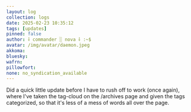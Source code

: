 ```yaml
---
layout: log
collection: logs
date: 2025-02-23 10:35:12
tags: [updates]
pinned: false
author: ⸸ commander ░ nova ⸸ :~$
avatar: /img/avatar/daemon.jpeg
akkoma: 
bluesky: 
wafrn: 
pillowfort: 
none: no_syndication_available 
---
```

Did a quick little update before I have to rush off to work (once again), where I've taken the tag-cloud on the /archives page and given the tags categorized, so that it's less of a mess of words all over the page.

